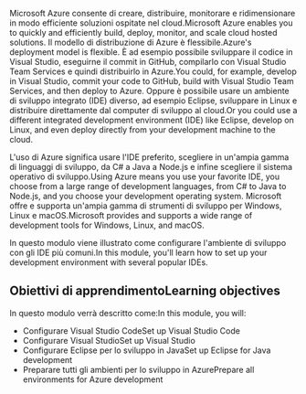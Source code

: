<span data-ttu-id="8bd33-101">Microsoft Azure consente di creare, distribuire, monitorare e ridimensionare in modo efficiente soluzioni ospitate nel cloud.</span><span class="sxs-lookup"><span data-stu-id="8bd33-101">Microsoft Azure enables you to quickly and efficiently build, deploy, monitor, and scale cloud hosted solutions.</span></span> <span data-ttu-id="8bd33-102">Il modello di distribuzione di Azure è flessibile.</span><span class="sxs-lookup"><span data-stu-id="8bd33-102">Azure's deployment model is flexible.</span></span> <span data-ttu-id="8bd33-103">È ad esempio possibile sviluppare il codice in Visual Studio, eseguirne il commit in GitHub, compilarlo con Visual Studio Team Services e quindi distribuirlo in Azure.</span><span class="sxs-lookup"><span data-stu-id="8bd33-103">You could, for example, develop in Visual Studio, commit your code to GitHub, build with Visual Studio Team Services, and then deploy to Azure.</span></span> <span data-ttu-id="8bd33-104">Oppure è possibile usare un ambiente di sviluppo integrato (IDE) diverso, ad esempio Eclipse, sviluppare in Linux e distribuire direttamente dal computer di sviluppo al cloud.</span><span class="sxs-lookup"><span data-stu-id="8bd33-104">Or you could use a different integrated development environment (IDE) like Eclipse, develop on Linux, and even deploy directly from your development machine to the cloud.</span></span>

<span data-ttu-id="8bd33-105">L'uso di Azure significa usare l'IDE preferito, scegliere in un'ampia gamma di linguaggi di sviluppo, da C# a Java a Node.js e infine scegliere il sistema operativo di sviluppo.</span><span class="sxs-lookup"><span data-stu-id="8bd33-105">Using Azure means you use your favorite IDE, you choose from a large range of development languages, from C# to Java to Node.js, and you choose your development operating system.</span></span> <span data-ttu-id="8bd33-106">Microsoft offre e supporta un'ampia gamma di strumenti di sviluppo per Windows, Linux e macOS.</span><span class="sxs-lookup"><span data-stu-id="8bd33-106">Microsoft provides and supports a wide range of development tools for Windows, Linux, and macOS.</span></span> 

<span data-ttu-id="8bd33-107">In questo modulo viene illustrato come configurare l'ambiente di sviluppo con gli IDE più comuni.</span><span class="sxs-lookup"><span data-stu-id="8bd33-107">In this module, you'll learn how to set up your development environment with several popular IDEs.</span></span>

## <a name="learning-objectives"></a><span data-ttu-id="8bd33-108">Obiettivi di apprendimento</span><span class="sxs-lookup"><span data-stu-id="8bd33-108">Learning objectives</span></span>

<span data-ttu-id="8bd33-109">In questo modulo verrà descritto come:</span><span class="sxs-lookup"><span data-stu-id="8bd33-109">In this module, you will:</span></span>

- <span data-ttu-id="8bd33-110">Configurare Visual Studio Code</span><span class="sxs-lookup"><span data-stu-id="8bd33-110">Set up Visual Studio Code</span></span>
- <span data-ttu-id="8bd33-111">Configurare Visual Studio</span><span class="sxs-lookup"><span data-stu-id="8bd33-111">Set up Visual Studio</span></span>
- <span data-ttu-id="8bd33-112">Configurare Eclipse per lo sviluppo in Java</span><span class="sxs-lookup"><span data-stu-id="8bd33-112">Set up Eclipse for Java development</span></span>
- <span data-ttu-id="8bd33-113">Preparare tutti gli ambienti per lo sviluppo in Azure</span><span class="sxs-lookup"><span data-stu-id="8bd33-113">Prepare all environments for Azure development</span></span>
